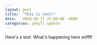 ```yaml
---
layout: post
title:  "This is test!"
date:   2020-08-17 23:00:00 -4000
categories: jekyll update
---
```

Here's a test. What's happening here wtffff
